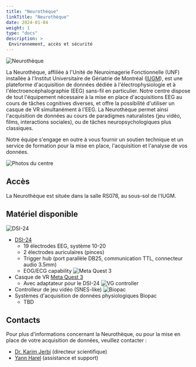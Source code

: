 ```yaml
---
title: "Neurothèque"
linkTitle: "Neurothèque"
date: 2024-01-04
weight: 1
type: "docs"
description: >
 Environnement, accès et sécurité
---
```


![Neurothèque](/images/documentation/neurotheque_banner.png)

La Neurothèque, affiliée à l'Unité de Neuroimagerie Fonctionnelle (UNF) installée à l'Institut Universitaire de Gériatrie de Montréal ([IUGM](https://iugm.ca/)), est une plateforme d'acquisition de données dédiée à l'électrophysiologie et à l'électroencéphalographie (EEG) sans-fil en particulier. Notre centre dispose de tout l'équipement nécessaire à la mise en place d'acquisitions EEG au cours de tâches cognitives diverses, et offre la possibilité d'utiliser un casque de VR simultanément à l'EEG. La Neurothèque permet ainsi l'acquisition de données au cours de paradigmes naturalistes (jeu vidéo, films, interactions sociales), ou de tâches neuropsychologiques plus classiques.

Notre équipe s'engage en outre à vous fournir un soutien technique et un service de formation pour la mise en place, l'acquisition et l'analyse de vos données.

![Photos du centre](TODO:image)

## Accès

La Neurothèque est située dans la salle RS078, au sous-sol de l'IUGM. 


## Matériel disponible

![DSI-24](/images/documentation/dsi24.jpeg)
* [DSI-24](https://wearablesensing.com/dsi-24/)
    - 19 électrodes EEG, système 10-20
    - 2 électrodes auriculaires (pinces)
    - Trigger hub (port parallèle DB25, communication TTL, connecteur audio 3.5mm)
    - EOG/ECG capability
![Meta Quest 3](/images/documentation/quest3.jpg)
* Casque de VR [Meta Quest 3](https://www.meta.com/ca/fr/quest/quest-3/)
    - Avec adaptateur pour le DSI-24
![VG controller](/images/documentation/vg_controllers.jpg)
* Controlleur de jeu vidéo (SNES-like)
![Biopac](TODO:image)
* Systèmes d'acquisition de données physiologiques Biopac
    - TBD


## Contacts

Pour plus d'informations concernant la Neurothèque, ou pour la mise en place de votre acquisition de données, veuillez contacter : 
- [Dr. Karim Jerbi](mailto:karim.jerbi.udem@gmail.com) (directeur scientifique)
- [Yann Harel](mailto:yharel109@gmail.com) (assistance et support)
